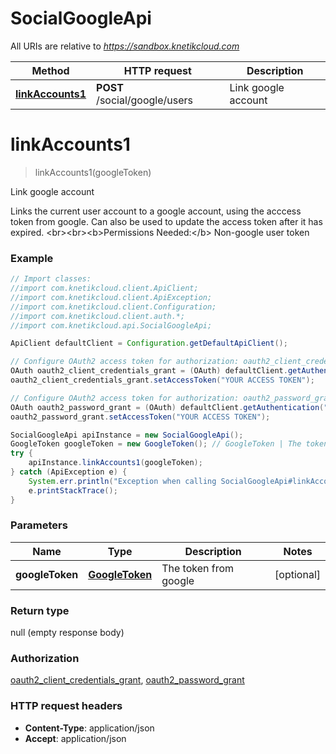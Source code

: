 # SocialGoogleApi

All URIs are relative to *https://sandbox.knetikcloud.com*

Method | HTTP request | Description
------------- | ------------- | -------------
[**linkAccounts1**](SocialGoogleApi.md#linkAccounts1) | **POST** /social/google/users | Link google account


<a name="linkAccounts1"></a>
# **linkAccounts1**
> linkAccounts1(googleToken)

Link google account

Links the current user account to a google account, using the acccess token from google. Can also be used to update the access token after it has expired. &lt;br&gt;&lt;br&gt;&lt;b&gt;Permissions Needed:&lt;/b&gt; Non-google user token

### Example
```java
// Import classes:
//import com.knetikcloud.client.ApiClient;
//import com.knetikcloud.client.ApiException;
//import com.knetikcloud.client.Configuration;
//import com.knetikcloud.client.auth.*;
//import com.knetikcloud.api.SocialGoogleApi;

ApiClient defaultClient = Configuration.getDefaultApiClient();

// Configure OAuth2 access token for authorization: oauth2_client_credentials_grant
OAuth oauth2_client_credentials_grant = (OAuth) defaultClient.getAuthentication("oauth2_client_credentials_grant");
oauth2_client_credentials_grant.setAccessToken("YOUR ACCESS TOKEN");

// Configure OAuth2 access token for authorization: oauth2_password_grant
OAuth oauth2_password_grant = (OAuth) defaultClient.getAuthentication("oauth2_password_grant");
oauth2_password_grant.setAccessToken("YOUR ACCESS TOKEN");

SocialGoogleApi apiInstance = new SocialGoogleApi();
GoogleToken googleToken = new GoogleToken(); // GoogleToken | The token from google
try {
    apiInstance.linkAccounts1(googleToken);
} catch (ApiException e) {
    System.err.println("Exception when calling SocialGoogleApi#linkAccounts1");
    e.printStackTrace();
}
```

### Parameters

Name | Type | Description  | Notes
------------- | ------------- | ------------- | -------------
 **googleToken** | [**GoogleToken**](GoogleToken.md)| The token from google | [optional]

### Return type

null (empty response body)

### Authorization

[oauth2_client_credentials_grant](../README.md#oauth2_client_credentials_grant), [oauth2_password_grant](../README.md#oauth2_password_grant)

### HTTP request headers

 - **Content-Type**: application/json
 - **Accept**: application/json

